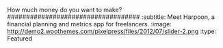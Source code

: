 How much money do you want to make?
###################################
:subtitle: Meet Harpoon, a financial planning and metrics app for freelancers.
:image: http://demo2.woothemes.com/pixelpress/files/2012/07/slider-2.png
:type: Featured

